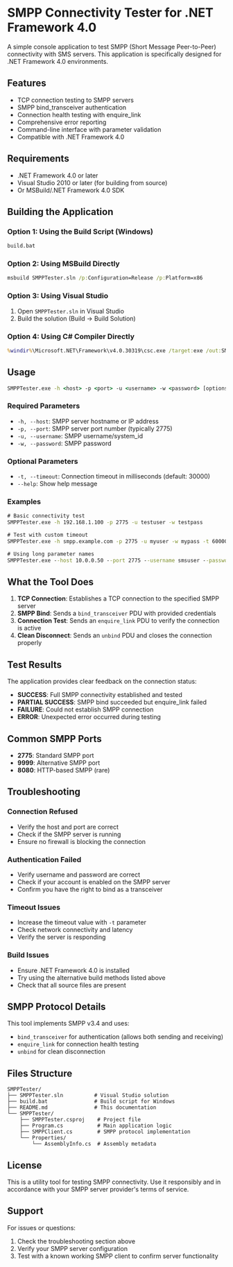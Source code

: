 # SMPP Connectivity Tester for .NET Framework 4.0

A simple console application to test SMPP (Short Message Peer-to-Peer) connectivity with SMS servers. This application is specifically designed for .NET Framework 4.0 environments.

## Features

- TCP connection testing to SMPP servers
- SMPP bind_transceiver authentication
- Connection health testing with enquire_link
- Comprehensive error reporting
- Command-line interface with parameter validation
- Compatible with .NET Framework 4.0

## Requirements

- .NET Framework 4.0 or later
- Visual Studio 2010 or later (for building from source)
- Or MSBuild/.NET Framework 4.0 SDK

## Building the Application

### Option 1: Using the Build Script (Windows)
```cmd
build.bat
```

### Option 2: Using MSBuild Directly
```cmd
msbuild SMPPTester.sln /p:Configuration=Release /p:Platform=x86
```

### Option 3: Using Visual Studio
1. Open `SMPPTester.sln` in Visual Studio
2. Build the solution (Build → Build Solution)

### Option 4: Using C# Compiler Directly
```cmd
%windir%\Microsoft.NET\Framework\v4.0.30319\csc.exe /target:exe /out:SMPPTester.exe SMPPTester\*.cs
```

## Usage

```cmd
SMPPTester.exe -h <host> -p <port> -u <username> -w <password> [options]
```

### Required Parameters
- `-h, --host`: SMPP server hostname or IP address
- `-p, --port`: SMPP server port number (typically 2775)
- `-u, --username`: SMPP username/system_id
- `-w, --password`: SMPP password

### Optional Parameters
- `-t, --timeout`: Connection timeout in milliseconds (default: 30000)
- `--help`: Show help message

### Examples

```cmd
# Basic connectivity test
SMPPTester.exe -h 192.168.1.100 -p 2775 -u testuser -w testpass

# Test with custom timeout
SMPPTester.exe -h smpp.example.com -p 2775 -u myuser -w mypass -t 60000

# Using long parameter names
SMPPTester.exe --host 10.0.0.50 --port 2775 --username smsuser --password smspass --timeout 45000
```

## What the Tool Does

1. **TCP Connection**: Establishes a TCP connection to the specified SMPP server
2. **SMPP Bind**: Sends a `bind_transceiver` PDU with provided credentials
3. **Connection Test**: Sends an `enquire_link` PDU to verify the connection is active
4. **Clean Disconnect**: Sends an `unbind` PDU and closes the connection properly

## Test Results

The application provides clear feedback on the connection status:

- **SUCCESS**: Full SMPP connectivity established and tested
- **PARTIAL SUCCESS**: SMPP bind succeeded but enquire_link failed
- **FAILURE**: Could not establish SMPP connection
- **ERROR**: Unexpected error occurred during testing

## Common SMPP Ports

- **2775**: Standard SMPP port
- **9999**: Alternative SMPP port
- **8080**: HTTP-based SMPP (rare)

## Troubleshooting

### Connection Refused
- Verify the host and port are correct
- Check if the SMPP server is running
- Ensure no firewall is blocking the connection

### Authentication Failed
- Verify username and password are correct
- Check if your account is enabled on the SMPP server
- Confirm you have the right to bind as a transceiver

### Timeout Issues
- Increase the timeout value with `-t` parameter
- Check network connectivity and latency
- Verify the server is responding

### Build Issues
- Ensure .NET Framework 4.0 is installed
- Try using the alternative build methods listed above
- Check that all source files are present

## SMPP Protocol Details

This tool implements SMPP v3.4 and uses:
- `bind_transceiver` for authentication (allows both sending and receiving)
- `enquire_link` for connection health testing
- `unbind` for clean disconnection

## Files Structure

```
SMPPTester/
├── SMPPTester.sln          # Visual Studio solution
├── build.bat               # Build script for Windows
├── README.md               # This documentation
└── SMPPTester/
    ├── SMPPTester.csproj    # Project file
    ├── Program.cs           # Main application logic
    ├── SMPPClient.cs        # SMPP protocol implementation
    └── Properties/
        └── AssemblyInfo.cs  # Assembly metadata
```

## License

This is a utility tool for testing SMPP connectivity. Use it responsibly and in accordance with your SMPP server provider's terms of service.

## Support

For issues or questions:
1. Check the troubleshooting section above
2. Verify your SMPP server configuration
3. Test with a known working SMPP client to confirm server functionality